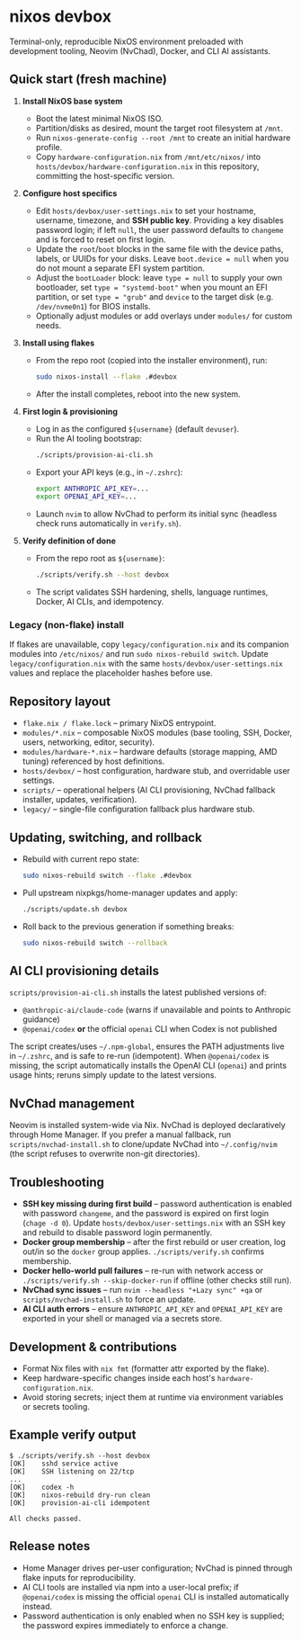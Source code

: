 # nixos devbox

Terminal-only, reproducible NixOS environment preloaded with development tooling, Neovim (NvChad), Docker, and CLI AI assistants.

## Quick start (fresh machine)

1. **Install NixOS base system**
   - Boot the latest minimal NixOS ISO.
   - Partition/disks as desired, mount the target root filesystem at `/mnt`.
   - Run `nixos-generate-config --root /mnt` to create an initial hardware profile.
   - Copy `hardware-configuration.nix` from `/mnt/etc/nixos/` into `hosts/devbox/hardware-configuration.nix` in this repository, committing the host-specific version.

2. **Configure host specifics**
   - Edit `hosts/devbox/user-settings.nix` to set your hostname, username, timezone, and **SSH public key**. Providing a key disables password login; if left `null`, the user password defaults to `changeme` and is forced to reset on first login.
   - Update the `root`/`boot` blocks in the same file with the device paths, labels, or UUIDs for your disks. Leave `boot.device = null` when you do not mount a separate EFI system partition.
   - Adjust the `bootLoader` block: leave `type = null` to supply your own bootloader, set `type = "systemd-boot"` when you mount an EFI partition, or set `type = "grub"` and `device` to the target disk (e.g. `/dev/nvme0n1`) for BIOS installs.
   - Optionally adjust modules or add overlays under `modules/` for custom needs.

3. **Install using flakes**
   - From the repo root (copied into the installer environment), run:
     ```bash
     sudo nixos-install --flake .#devbox
     ```
   - After the install completes, reboot into the new system.

4. **First login & provisioning**
   - Log in as the configured `${username}` (default `devuser`).
   - Run the AI tooling bootstrap:
     ```bash
     ./scripts/provision-ai-cli.sh
     ```
   - Export your API keys (e.g., in `~/.zshrc`):
     ```bash
     export ANTHROPIC_API_KEY=...
     export OPENAI_API_KEY=...
     ```
   - Launch `nvim` to allow NvChad to perform its initial sync (headless check runs automatically in `verify.sh`).

5. **Verify definition of done**
   - From the repo root as `${username}`:
     ```bash
     ./scripts/verify.sh --host devbox
     ```
   - The script validates SSH hardening, shells, language runtimes, Docker, AI CLIs, and idempotency.

### Legacy (non-flake) install

If flakes are unavailable, copy `legacy/configuration.nix` and its companion modules into `/etc/nixos/` and run `sudo nixos-rebuild switch`. Update `legacy/configuration.nix` with the same `hosts/devbox/user-settings.nix` values and replace the placeholder hashes before use.

## Repository layout

- `flake.nix / flake.lock` – primary NixOS entrypoint.
- `modules/*.nix` – composable NixOS modules (base tooling, SSH, Docker, users, networking, editor, security).
- `modules/hardware-*.nix` – hardware defaults (storage mapping, AMD tuning) referenced by host definitions.
- `hosts/devbox/` – host configuration, hardware stub, and overridable user settings.
- `scripts/` – operational helpers (AI CLI provisioning, NvChad fallback installer, updates, verification).
- `legacy/` – single-file configuration fallback plus hardware stub.

## Updating, switching, and rollback

- Rebuild with current repo state:
  ```bash
  sudo nixos-rebuild switch --flake .#devbox
  ```
- Pull upstream nixpkgs/home-manager updates and apply:
  ```bash
  ./scripts/update.sh devbox
  ```
- Roll back to the previous generation if something breaks:
  ```bash
  sudo nixos-rebuild switch --rollback
  ```

## AI CLI provisioning details

`scripts/provision-ai-cli.sh` installs the latest published versions of:

- `@anthropic-ai/claude-code` (warns if unavailable and points to Anthropic guidance)
- `@openai/codex` **or** the official `openai` CLI when Codex is not published

The script creates/uses `~/.npm-global`, ensures the PATH adjustments live in `~/.zshrc`, and is safe to re-run (idempotent). When `@openai/codex` is missing, the script automatically installs the OpenAI CLI (`openai`) and prints usage hints; reruns simply update to the latest versions.

## NvChad management

Neovim is installed system-wide via Nix. NvChad is deployed declaratively through Home Manager. If you prefer a manual fallback, run `scripts/nvchad-install.sh` to clone/update NvChad into `~/.config/nvim` (the script refuses to overwrite non-git directories).

## Troubleshooting

- **SSH key missing during first build** – password authentication is enabled with password `changeme`, and the password is expired on first login (`chage -d 0`). Update `hosts/devbox/user-settings.nix` with an SSH key and rebuild to disable password login permanently.
- **Docker group membership** – after the first rebuild or user creation, log out/in so the `docker` group applies. `./scripts/verify.sh` confirms membership.
- **Docker hello-world pull failures** – re-run with network access or `./scripts/verify.sh --skip-docker-run` if offline (other checks still run).
- **NvChad sync issues** – run `nvim --headless "+Lazy sync" +qa` or `scripts/nvchad-install.sh` to force an update.
- **AI CLI auth errors** – ensure `ANTHROPIC_API_KEY` and `OPENAI_API_KEY` are exported in your shell or managed via a secrets store.

## Development & contributions

- Format Nix files with `nix fmt` (formatter attr exported by the flake).
- Keep hardware-specific changes inside each host's `hardware-configuration.nix`.
- Avoid storing secrets; inject them at runtime via environment variables or secrets tooling.

## Example verify output

```
$ ./scripts/verify.sh --host devbox
[OK]    sshd service active
[OK]    SSH listening on 22/tcp
...
[OK]    codex -h
[OK]    nixos-rebuild dry-run clean
[OK]    provision-ai-cli idempotent

All checks passed.
```

## Release notes

- Home Manager drives per-user configuration; NvChad is pinned through flake inputs for reproducibility.
- AI CLI tools are installed via npm into a user-local prefix; if `@openai/codex` is missing the official `openai` CLI is installed automatically instead.
- Password authentication is only enabled when no SSH key is supplied; the password expires immediately to enforce a change.
